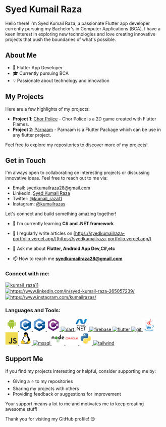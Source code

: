 #  Syed Kumail Raza 

Hello there! I'm Syed Kumail Raza, a passionate Flutter app developer currently pursuing my Bachelor's in Computer Applications (BCA). I have a keen interest in exploring new technologies and love creating innovative projects that push the boundaries of what's possible.

## About Me
- 💼 Flutter App Developer
- 🎓 Currently pursuing BCA
- 💡 Passionate about technology and innovation

## My Projects
Here are a few highlights of my projects:

- **Project 1**: [Chor Police](https://github.com/syedkumailraza1/Chor-Police) - Chor Police is a 2D game created with Flutter Flames.
- **Project 2**: [Parnaam](https://github.com/syedkumailraza1/parnaam) - Parnaam is a Flutter Package which can be use in any flutter project.

Feel free to explore my repositories to discover more of my projects!

## Get in Touch
I'm always open to collaborating on interesting projects or discussing innovative ideas. Feel free to reach out to me via:

- Email: syedkumailraza28@gmail.com
- LinkedIn: [Syed Kumail Raza](https://www.linkedin.com/in/syedkumailraza/)
- Twitter: [@kumail_raza11](https://twitter.com/kumail_raza11)
- Instagram: [@kumailrazas](https://www.instagram.com/kumailrazas/)

Let's connect and build something amazing together!

- 🌱 I’m currently learning **C# and .NET framework**

- 📝 I regularly write articles on [https://syedkumailraza-portfolio.vercel.app/](https://syedkumailraza-portfolio.vercel.app/)

- 💬 Ask me about **Flutter, Android App Dev,C#,etc**

- 📫 How to reach me **syedkumailraza28@gmail.com**

<h3 align="left">Connect with me:</h3>
<p align="left">
<a href="https://twitter.com/kumail_raza11" target="blank"><img align="center" src="https://raw.githubusercontent.com/rahuldkjain/github-profile-readme-generator/master/src/images/icons/Social/twitter.svg" alt="kumail_raza11" height="30" width="40" /></a>
<a href="https://linkedin.com/in/https://www.linkedin.com/in/syed-kumail-raza-265057239/" target="blank"><img align="center" src="https://raw.githubusercontent.com/rahuldkjain/github-profile-readme-generator/master/src/images/icons/Social/linked-in-alt.svg" alt="https://www.linkedin.com/in/syed-kumail-raza-265057239/" height="30" width="40" /></a>
<a href="https://instagram.com/https://www.instagram.com/kumailrazas/" target="blank"><img align="center" src="https://raw.githubusercontent.com/rahuldkjain/github-profile-readme-generator/master/src/images/icons/Social/instagram.svg" alt="https://www.instagram.com/kumailrazas/" height="30" width="40" /></a>
</p>

<h3 align="left">Languages and Tools:</h3>
<p align="left"> <a href="https://developer.android.com" target="_blank" rel="noreferrer"> <img src="https://raw.githubusercontent.com/devicons/devicon/master/icons/android/android-original-wordmark.svg" alt="android" width="40" height="40"/> </a> <a href="https://www.cprogramming.com/" target="_blank" rel="noreferrer"> <img src="https://raw.githubusercontent.com/devicons/devicon/master/icons/c/c-original.svg" alt="c" width="40" height="40"/> </a> <a href="https://www.w3schools.com/cpp/" target="_blank" rel="noreferrer"> <img src="https://raw.githubusercontent.com/devicons/devicon/master/icons/cplusplus/cplusplus-original.svg" alt="cplusplus" width="40" height="40"/> </a> <a href="https://www.w3schools.com/cs/" target="_blank" rel="noreferrer"> <img src="https://raw.githubusercontent.com/devicons/devicon/master/icons/csharp/csharp-original.svg" alt="csharp" width="40" height="40"/> </a> <a href="https://dart.dev" target="_blank" rel="noreferrer"> <img src="https://www.vectorlogo.zone/logos/dartlang/dartlang-icon.svg" alt="dart" width="40" height="40"/> </a> <a href="https://dotnet.microsoft.com/" target="_blank" rel="noreferrer"> <img src="https://raw.githubusercontent.com/devicons/devicon/master/icons/dot-net/dot-net-original-wordmark.svg" alt="dotnet" width="40" height="40"/> </a> <a href="https://firebase.google.com/" target="_blank" rel="noreferrer"> <img src="https://www.vectorlogo.zone/logos/firebase/firebase-icon.svg" alt="firebase" width="40" height="40"/> </a> <a href="https://flutter.dev" target="_blank" rel="noreferrer"> <img src="https://www.vectorlogo.zone/logos/flutterio/flutterio-icon.svg" alt="flutter" width="40" height="40"/> </a> <a href="https://git-scm.com/" target="_blank" rel="noreferrer"> <img src="https://www.vectorlogo.zone/logos/git-scm/git-scm-icon.svg" alt="git" width="40" height="40"/> </a> <a href="https://www.java.com" target="_blank" rel="noreferrer"> <img src="https://raw.githubusercontent.com/devicons/devicon/master/icons/java/java-original.svg" alt="java" width="40" height="40"/> </a> <a href="https://developer.mozilla.org/en-US/docs/Web/JavaScript" target="_blank" rel="noreferrer"> <img src="https://raw.githubusercontent.com/devicons/devicon/master/icons/javascript/javascript-original.svg" alt="javascript" width="40" height="40"/> </a> <a href="https://www.linux.org/" target="_blank" rel="noreferrer"> <img src="https://raw.githubusercontent.com/devicons/devicon/master/icons/linux/linux-original.svg" alt="linux" width="40" height="40"/> </a> <a href="https://www.microsoft.com/en-us/sql-server" target="_blank" rel="noreferrer"> <img src="https://www.svgrepo.com/show/303229/microsoft-sql-server-logo.svg" alt="mssql" width="40" height="40"/> </a> <a href="https://nodejs.org" target="_blank" rel="noreferrer"> <img src="https://raw.githubusercontent.com/devicons/devicon/master/icons/nodejs/nodejs-original-wordmark.svg" alt="nodejs" width="40" height="40"/> </a> <a href="https://www.oracle.com/" target="_blank" rel="noreferrer"> <img src="https://raw.githubusercontent.com/devicons/devicon/master/icons/oracle/oracle-original.svg" alt="oracle" width="40" height="40"/> </a> <a href="https://www.python.org" target="_blank" rel="noreferrer"> <img src="https://raw.githubusercontent.com/devicons/devicon/master/icons/python/python-original.svg" alt="python" width="40" height="40"/> </a> <a href="https://tailwindcss.com/" target="_blank" rel="noreferrer"> <img src="https://www.vectorlogo.zone/logos/tailwindcss/tailwindcss-icon.svg" alt="tailwind" width="40" height="40"/> </a> </p>

## Support Me
If you find my projects interesting or helpful, consider supporting me by:

- Giving a ⭐️ to my repositories
- Sharing my projects with others
- Providing feedback or suggestions for improvement

Your support means a lot to me and motivates me to keep creating awesome stuff!

Thank you for visiting my GitHub profile! 😊
